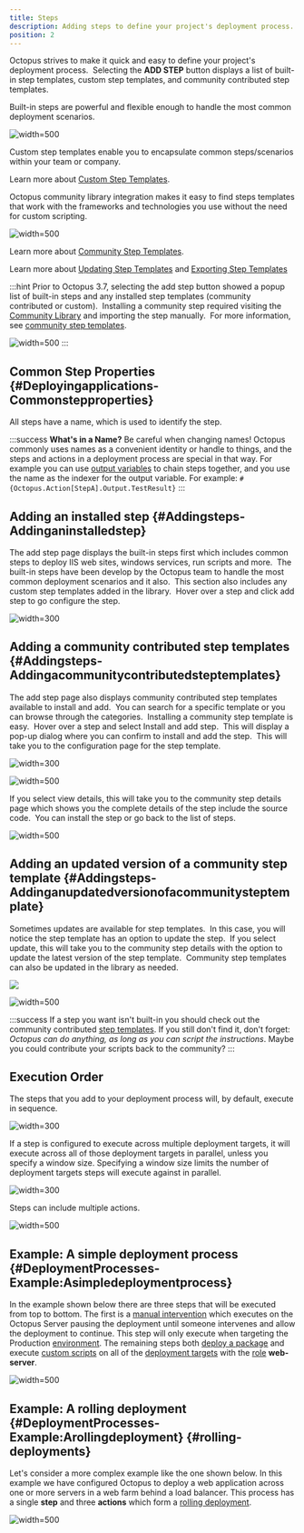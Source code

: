 ```yaml
---
title: Steps
description: Adding steps to define your project's deployment process.
position: 2
---
```


Octopus strives to make it quick and easy to define your project's deployment process.  Selecting the **ADD STEP** button displays a list of built-in step templates, custom step templates, and community contributed step templates.

Built-in steps are powerful and flexible enough to handle the most common deployment scenarios.  

![](built-in-steps.png "width=500")

Custom step templates enable you to encapsulate common steps/scenarios within your team or company. 

Learn more about [Custom Step Templates](/docssteps/custom-step-templates.md).

Octopus community library integration makes it easy to find steps templates that work with the frameworks and technologies you use without the need for custom scripting.

![](community-steps.png "width=500") 

Learn more about [Community Step Templates](/docssteps/community-step-templates.md).

Learn more about [Updating Step Templates](/docssteps/updating-step-templates.md) and [Exporting Step Templates](/docssteps/exporting-step-templates.md)

:::hint
Prior to Octopus 3.7, selecting the add step button showed a popup list of built-in steps and any installed step templates (community contributed or custom).  Installing a community step required visiting the [Community Library](http://library.octopusdeploy.com/) and importing the step manually.  For more information, see [community step templates](/docssteps/community-step-templates.md).

![](/docs/images/5672131/5865901.png "width=500")
:::

## Common Step Properties {#Deployingapplications-Commonstepproperties}

All steps have a name, which is used to identify the step.

:::success
**What&#39;s in a Name?**
Be careful when changing names! Octopus commonly uses names as a convenient identity or handle to things, and the steps and actions in a deployment process are special in that way. For example you can use [output variables](/docsvariables/output-variables.md) to chain steps together, and you use the name as the indexer for the output variable. For example: `#{Octopus.Action[StepA].Output.TestResult}`
:::

## Adding an installed step {#Addingsteps-Addinganinstalledstep}

The add step page displays the built-in steps first which includes common steps to deploy IIS web sites, windows services, run scripts and more.  The built-in steps have been develop by the Octopus team to handle the most common deployment scenarios and it also.  This section also includes any custom step templates added in the library.  Hover over a step and click add step to go configure the step.

![](add-builtin-step.png "width=300")

## Adding a community contributed step templates {#Addingsteps-Addingacommunitycontributedsteptemplates}

The add step page also displays community contributed step templates available to install and add.  You can search for a specific template or you can browse through the categories.  Installing a community step template is easy.  Hover over a step and select Install and add step.  This will display a pop-up dialog where you can confirm to install and add the step.  This will take you to the configuration page for the step template.

![](install-community-step.png "width=300")

![](install-community-step-popup.png "width=500")

If you select view details, this will take you to the community step details page which shows you the complete details of the step include the source code.  You can install the step or go back to the list of steps.

![](install-community-step-details.png "width=500")

## Adding an updated version of a community step template {#Addingsteps-Addinganupdatedversionofacommunitysteptemplate}

Sometimes updates are available for step templates.  In this case, you will notice the step template has an option to update the step.  If you select update, this will take you to the community step details with the option to update the latest version of the step template.  Community step templates can also be updated in the library as needed.

![](update-community-step.png)

![](update-community-step-details.png "width=500")

:::success
If a step you want isn't built-in you should check out the community contributed [step templates](/docssteps/index.md). If you still don't find it, don't forget: *Octopus can do anything, as long as you can script the instructions*. Maybe you could contribute your scripts back to the community?
:::

## Execution Order

The steps that you add to your deployment process will, by default, execute in sequence.

![](5865849.png "width=300")
If a step is configured to execute across multiple deployment targets, it will execute across all of those deployment targets in parallel, unless you specify a window size. Specifying a window size limits the number of deployment targets steps will execute against in parallel.

![](5865850.png "width=300")

Steps can include multiple actions.

![](5865848.png "width=500")

## Example: A simple deployment process {#DeploymentProcesses-Example:Asimpledeploymentprocess}

In the example shown below there are three steps that will be executed from top to bottom. The first is a [manual intervention](/docssteps/manual-intervention-and-approvals.md) which executes on the Octopus Server pausing the deployment until someone intervenes and allow the deployment to continue. This step will only execute when targeting the Production [environment](/docs/infrastructure/environments/index.md). The remaining steps both [deploy a package](/docsdeploying-packages/index.md) and execute [custom scripts](/docs/deploying-applications/custom-scripts/index.md) on all of the [deployment targets](/docs/infrastructure/index.md) with the [role](/docs/infrastructure/environments/target-roles/index.md) **web-server**.

![](simple-process.png "width=500")

## Example: A rolling deployment {#DeploymentProcesses-Example:Arollingdeployment} {#rolling-deployments}

Let's consider a more complex example like the one shown below. In this example we have configured Octopus to deploy a web application across one or more servers in a web farm behind a load balancer. This process has a single **step** and three **actions** which form a [rolling deployment](/docs/patterns/rolling-deployments.md).

![](rolling-process.png "width=500")
